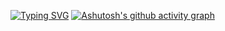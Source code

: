 [![Typing SVG](https://readme-typing-svg.demolab.com/?lines=Halloo+I'm+Hudson+;Ein+ewiger+lernender+)](https://git.io/typing-svg)
[![Ashutosh's github activity graph](https://github-readme-activity-graph.vercel.app/graph?username=devophudson&custom_title=Das%20ist%20Hudson's%20Contribuition&hide_border=false&theme=github-dark)](https://github.com/devophudson/github-readme-activity-graph)

